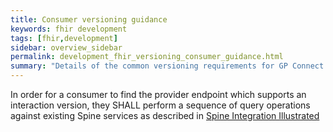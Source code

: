 ```yaml
---
title: Consumer versioning guidance
keywords: fhir development
tags: [fhir,development]
sidebar: overview_sidebar
permalink: development_fhir_versioning_consumer_guidance.html
summary: "Details of the common versioning requirements for GP Connect consumers"
---
```


In order for a consumer to find the provider endpoint which supports an interaction version, they SHALL perform a sequence of query operations against existing Spine services as described in [Spine Integration Illustrated](integration_illustrated.html)

